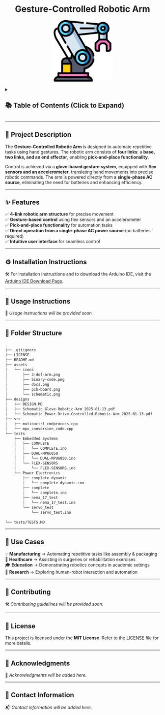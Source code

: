 <h1 align="center">Gesture-Controlled Robotic Arm</h1>

<p align="center">
  <img src="assets/icons/3-dof-arm.png" alt="3-DOF Arm" width="200">
</p>

<details>
  <summary><h2>📚 Table of Contents (Click to Expand)</h2></summary>

- [📖 Project Description](#-project-description)
- [✨ Features](#-features)
- [⚙️ Installation Instructions](#️-installation-instructions)
- [🚀 Usage Instructions](#-usage-instructions)
- [📂 Folder Structure](#-folder-structure)
- [🔧 Use Cases](#-use-cases)
- [🤝 Contributing](#-contributing)
- [📜 License](#-license)
- [🙏 Acknowledgments](#-acknowledgments)
- [📧 Contact Information](#-contact-information)

</details>

---

## 📖 Project Description  

The **Gesture-Controlled Robotic Arm** is designed to automate repetitive tasks using hand gestures. The robotic arm consists of **four links**: a **base, two links, and an end effector**, enabling **pick-and-place functionality**.  

Control is achieved via a **glove-based gesture system**, equipped with **flex sensors and an accelerometer**, translating hand movements into precise robotic commands. The arm is powered directly from a **single-phase AC source**, eliminating the need for batteries and enhancing efficiency.  

---

## ✨ Features  

✅ **4-link robotic arm structure** for precise movement  
✅ **Gesture-based control** using flex sensors and an accelerometer  
✅ **Pick-and-place functionality** for automation tasks  
✅ **Direct operation from a single-phase AC power source** (no batteries required)  
✅ **Intuitive user interface** for seamless control  

---

## ⚙️ Installation Instructions  
<!-- 🛠️ *Installation instructions will be provided soon.*   -->
🛠️ For installation instructions and to download the Arduino IDE, visit the [Arduino IDE Download Page](https://www.arduino.cc/en/software).


---

## 🚀 Usage Instructions  
📖 *Usage instructions will be provided soon.*  

---

## 📂 Folder Structure  
```
.
├── .gitignore
├── LICENSE
├── README.md
├── assets
│   └── icons
│       ├── 3-dof-arm.png
│       ├── binary-code.png
│       ├── docs.png
│       ├── pcb-board.png
│       └── schematic.png
├── designs
│   ├── DESIGN.MD
│   ├── Schematic_Glove-Robotic-Arm_2025-01-13.pdf
│   └── Schematic_Power-Drive-Controlled-Robotic-Arm_2025-01-13.pdf
├── src
│   ├── motionctrl_cmdprocess.cpp
│   └── mpu_conversion_code.cpp
└── tests
    ├── Embedded Systems
    │   ├── COMPLETE
    │   │   └── COMPLETE.ino
    │   ├── DUAL-MPU6050
    │   │   └── DUAL-MPU6050.ino
    │   └── FLEX-SENSORS
    │       └── FLEX-SENSORS.ino
    └── Power Electronics
        ├── complete-dynamic
        │   └── complete-dynamic.ino
        ├── complete
        │   └── complete.ino
        ├── nema_17_test
        │   └── nema_17_test.ino
        └── servo_test
            └── servo_test.ino

└── tests/TESTS.MD 
```
---

## 🔧 Use Cases  

💡 **Manufacturing** → Automating repetitive tasks like assembly & packaging  
🏥 **Healthcare** → Assisting in surgeries or rehabilitation exercises  
🎓 **Education** → Demonstrating robotics concepts in academic settings  
🧪 **Research** → Exploring human-robot interaction and automation  

---

## 🤝 Contributing  
🛠️ *Contributing guidelines will be provided soon.*  

---

## 📜 License  

This project is licensed under the **MIT License**. Refer to the [LICENSE](LICENSE) file for more details.  

---

## 🙏 Acknowledgments  
🚀 *Acknowledgments will be added here.*  

---

## 📧 Contact Information  
📬 *Contact information will be added here.*  
